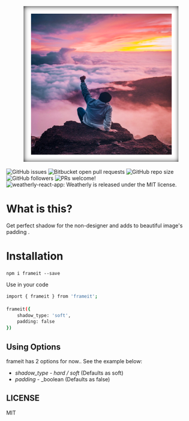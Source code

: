 <p align="center">
    <img src="https://github.com/Uyadav207/frameit/blob/master/prototype.png" alt = "prototype"/>
</p>

![GitHub issues](https://img.shields.io/github/issues-raw/Uyadav207/frameit) ![Bitbucket open pull requests](https://img.shields.io/bitbucket/pr/Uyadav207/frameit) ![GitHub repo size](https://img.shields.io/github/repo-size/Uyadav207/frameit) ![GitHub followers](https://img.shields.io/github/followers/Uyadav207?style=social) <img src="https://img.shields.io/badge/PRs-welcome-brightgreen.svg" alt="PRs welcome!" /> <img src="https://img.shields.io/badge/license-MIT-blue.svg" alt="weatherly-react-app: Weatherly is released under the MIT license." />

# What is this?

Get perfect shadow for the non-designer and adds to beautiful image's padding .

# Installation

`npm i frameit --save`

Use in your code

```bash
import { frameit } from 'frameit';

frameit({
    shadow_type: 'soft',
    padding: false
})
```

## Using Options

frameit has 2 options for now.. See the example below:

* *shadow_type* - _hard / soft_ (Defaults as soft)
* *padding* - _boolean (Defaults as false)

## LICENSE

MIT 
